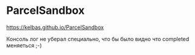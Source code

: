 # ParcelSandbox
https://kelbas.github.io/ParcelSandbox

Консоль лог не уберал специально, что бы было видно что completed меняеться ;-)
